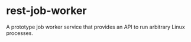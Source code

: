 # rest-job-worker
A prototype job worker service that provides an API to run arbitrary Linux processes.
